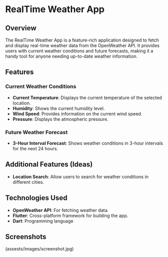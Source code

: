 # RealTime Weather App

## Overview

The RealTime Weather App is a feature-rich application designed to fetch and display real-time weather data from the OpenWeather API. It provides users with current weather conditions and future forecasts, making it a handy tool for anyone needing up-to-date weather information.

## Features

### Current Weather Conditions
- **Current Temperature**: Displays the current temperature of the selected location.
- **Humidity**: Shows the current humidity level.
- **Wind Speed**: Provides information on the current wind speed.
- **Pressure**: Displays the atmospheric pressure.

### Future Weather Forecast
- **3-Hour Interval Forecast**: Shows weather conditions in 3-hour intervals for the next 24 hours.
  
## Additional Features (Ideas)
- **Location Search**: Allow users to search for weather conditions in different cities.

## Technologies Used
- **OpenWeather API**: For fetching weather data.
- **Flutter**: Cross-platform framework for building the app.
- **Dart**: Programming language

## Screenshots
(assests/images/screenshot.jpg)
  
